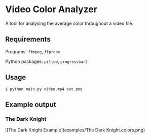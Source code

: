 # Video Color Analyzer

A tool for analysing the average color throughout a video file.

## Requirements

Programs: `ffmpeg`, `ffprobe`

Python packages: `pillow`, `progressbar2`

## Usage

    $ python main.py video.mp4 out.png

## Example output

### The Dark Knight

![The Dark Knight Example](examples/The Dark Knight.colors.png)
